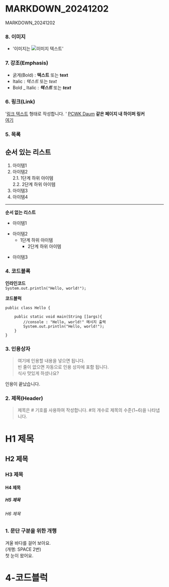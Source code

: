 # MARKDOWN_20241202
MARKDOWN_20241202

### 8. 이미지
- '이미지는 ![이미지 텍스트](이미지URL)'

### 7. 강조(Emphasis)
- 굵게(Bold) : **텍스트** 또는 __text__
- Italic : *텍스트* 또는 _text_
- Bold _ Italic : ***텍스트*** 또는 ___text___

### 6. 링크(Link)
'[링크 텍스트](URL) 형태로 작성합니다. '
[PCWK Daum](https://cafe.daum.net/pcwk)
**같은 페이지 내 하이퍼 링커**  
[여기](#4-코드블럭)  


### 5. 목록

**순서 있는 리스트**
---
1. 아이템1
2. 아이템2  
    2.1. 1단계 하위 아이템  
    2.2. 2단계 하위 아이템
9. 아이템3  
9. 아이템4
***

**순서 없는 리스트**
- 아이템1
+ 아이템2
  - 1단계 하위 아이템  
     * 2단계 하위 아이템
* 아이템3
  
### 4. 코드블록
**인라인코드**  
`System.out.println("Hello, world!");`

**코드블럭**
```
public class Hello {
	
	public static void main(String []args){
		//console : "Hello, world!" 메시지 출력
		System.out.println("Hello, world!");
	}
}
```

### 3. 인용상자
>여기에 인용할 내용을 넣으면 됩니다.   
>빈 줄이 없으면 자동으로 인용 상자에 표함 됩니다.  
식사 맛있게 하셨나요?

인용이 끝났습니다. 

### 2. 제목(Header)
>제목은 # 기호를 사용하여 작성합니다. #의 개수로 제목의 수준(1~6)을 나타냅니다.

# H1 제목
## H2 제목
### H3 제목
#### H4 제목
##### H5 제목
###### H6 제목

### 1. 문단 구분을 위한 개행
겨울 바다를 걸어 보아요.  
(개행: SPACE 2번)  
첫 눈이 왔어요.  
# 4-코드블럭


